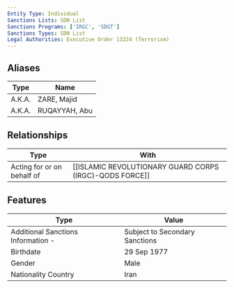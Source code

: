 ```yaml
---
Entity Type: Individual
Sanctions Lists: SDN List
Sanctions Programs: ['IRGC', 'SDGT']
Sanctions Types: SDN List
Legal Authorities: Executive Order 13224 (Terrorism)
---
```


## Aliases
| Type  | Name      | 
|-------|-----------|
| A.K.A. | ZARE, Majid |
| A.K.A. | RUQAYYAH, Abu |

## Relationships
| Type  | With      | 
|-------|-----------|
| Acting for or on behalf of | [[ISLAMIC REVOLUTIONARY GUARD CORPS (IRGC)-QODS FORCE]] |

## Features
| Type  | Value      |
|-------|------------|
| Additional Sanctions Information - | Subject to Secondary Sanctions |
| Birthdate | 29 Sep 1977 |
| Gender | Male |
| Nationality Country | Iran |
